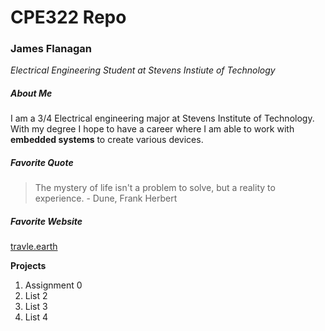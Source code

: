 # CPE322 Repo
### James Flanagan
_Electrical Engineering Student at Stevens Instiute of Technology_

##### About Me

I am a 3/4 Electrical engineering major at Stevens Institute of Technology. With my degree I hope to have a career where I am able to work with **embedded systems** to create various devices.

##### Favorite Quote

> The mystery of life isn't a problem to solve, but a reality to experience. - Dune, Frank Herbert

##### Favorite Website

[travle.earth](https://travle.earth/)

**Projects**
1. Assignment 0
2. List 2
3. List 3
4. List 4




